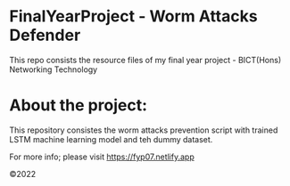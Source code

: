 # FinalYearProject - Worm Attacks Defender
This repo consists the resource files of my final year project - BICT(Hons) Networking Technology

# About the project:
This repository consistes the worm attacks prevention script with trained LSTM machine learning model and teh dummy dataset.

For more info; please visit
https://fyp07.netlify.app

©2022
